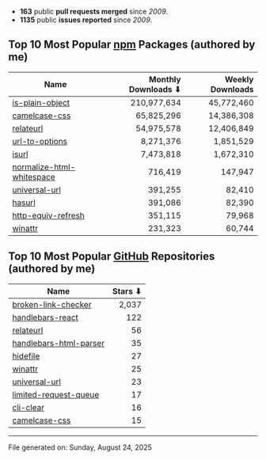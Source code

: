 - **163** public **pull requests merged** since *2009*.
- **1135** public **issues reported** since *2009*.

## Top 10 Most Popular [npm](https://npmjs.com) Packages (authored by me)

| Name | Monthly Downloads ⬇ | Weekly Downloads |
| ---- | -------------------: | ---------------: |
| [is-plain-object](https://www.npmjs.com/package/is-plain-object) | 210,977,634 | 45,772,460 |
| [camelcase-css](https://www.npmjs.com/package/camelcase-css) | 65,825,296 | 14,386,308 |
| [relateurl](https://www.npmjs.com/package/relateurl) | 54,975,578 | 12,406,849 |
| [url-to-options](https://www.npmjs.com/package/url-to-options) | 8,271,376 | 1,851,529 |
| [isurl](https://www.npmjs.com/package/isurl) | 7,473,818 | 1,672,310 |
| [normalize-html-whitespace](https://www.npmjs.com/package/normalize-html-whitespace) | 716,419 | 147,947 |
| [universal-url](https://www.npmjs.com/package/universal-url) | 391,255 | 82,410 |
| [hasurl](https://www.npmjs.com/package/hasurl) | 391,086 | 82,390 |
| [http-equiv-refresh](https://www.npmjs.com/package/http-equiv-refresh) | 351,115 | 79,968 |
| [winattr](https://www.npmjs.com/package/winattr) | 231,323 | 60,744 |

## Top 10 Most Popular [GitHub](https://github.com) Repositories (authored by me)

| Name | Stars ⬇ |
| ---- | -------: |
| [broken-link-checker](https://github.com/stevenvachon/broken-link-checker) | 2,037 |
| [handlebars-react](https://github.com/stevenvachon/handlebars-react) | 122 |
| [relateurl](https://github.com/stevenvachon/relateurl) | 56 |
| [handlebars-html-parser](https://github.com/stevenvachon/handlebars-html-parser) | 35 |
| [hidefile](https://github.com/stevenvachon/hidefile) | 27 |
| [winattr](https://github.com/stevenvachon/winattr) | 25 |
| [universal-url](https://github.com/stevenvachon/universal-url) | 23 |
| [limited-request-queue](https://github.com/stevenvachon/limited-request-queue) | 17 |
| [cli-clear](https://github.com/stevenvachon/cli-clear) | 16 |
| [camelcase-css](https://github.com/stevenvachon/camelcase-css) | 15 |

---
File generated on: Sunday, August 24, 2025